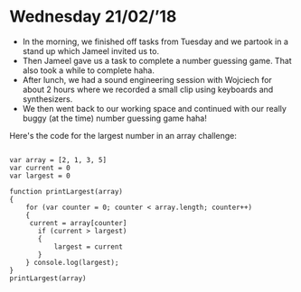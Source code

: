 # Wednesday 21/02/’18

* In the morning, we finished off tasks from Tuesday and we partook in a stand up which Jameel invited us to.
* Then Jameel gave us a task to complete a number guessing game. That also took a while to complete haha.
* After lunch, we had a sound engineering session with Wojciech for about 2 hours where we recorded a small clip using keyboards and synthesizers.
* We then went back to our working space and continued with our really buggy (at the time) number guessing game haha!

Here's the code for the largest number in an array challenge:

```

var array = [2, 1, 3, 5]
var current = 0
var largest = 0

function printLargest(array)
{
    for (var counter = 0; counter < array.length; counter++)
    { 
     current = array[counter]
       if (current > largest) 
       {
           largest = current
       }
    } console.log(largest);
}
printLargest(array)

```